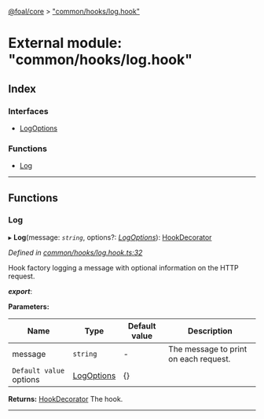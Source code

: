 [@foal/core](../README.md) > ["common/hooks/log.hook"](../modules/_common_hooks_log_hook_.md)

# External module: "common/hooks/log.hook"

## Index

### Interfaces

* [LogOptions](../interfaces/_common_hooks_log_hook_.logoptions.md)

### Functions

* [Log](_common_hooks_log_hook_.md#log)

---

## Functions

<a id="log"></a>

###  Log

▸ **Log**(message: *`string`*, options?: *[LogOptions](../interfaces/_common_hooks_log_hook_.logoptions.md)*): [HookDecorator](_core_hooks_.md#hookdecorator)

*Defined in [common/hooks/log.hook.ts:32](https://github.com/FoalTS/foal/blob/538afb23/packages/core/src/common/hooks/log.hook.ts#L32)*

Hook factory logging a message with optional information on the HTTP request.

*__export__*: 

**Parameters:**

| Name | Type | Default value | Description |
| ------ | ------ | ------ | ------ |
| message | `string` | - |  The message to print on each request. |
| `Default value` options | [LogOptions](../interfaces/_common_hooks_log_hook_.logoptions.md) |  {} |

**Returns:** [HookDecorator](_core_hooks_.md#hookdecorator)
The hook.

___

